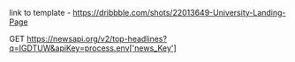 link to template - https://dribbble.com/shots/22013649-University-Landing-Page 

GET https://newsapi.org/v2/top-headlines?q=IGDTUW&apiKey=process.env['news_Key']
